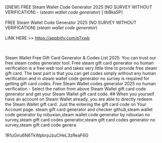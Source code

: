 [[NEW] FREE Steam Wallet Code Generator 2025 [NO SURVEY WITHOUT VERIFICATION] - (*steam wallet code generator*) [ tbBka5P]
<br>
<br>FREE Steam Wallet Code Generator 2025 [NO SURVEY WITHOUT VERIFICATION] (*steam wallet code generator*)
<br>
<br>LINK HERE >> https://appbitly.com/pTxwb

<br>
<br>Steam Wallet Free Gift Card Generator & Codes List 2025. You can trust our free steam codes generator tool.  Free steam gift card generator no human verification is a free web tool and takes very little time to provide free steam gift card.  The best part is that you can get codes simply without any human verification and in steam wallet code generator no survey is required for getting gift card codes.  Free Steam Wallet codes generator 2025 no human verification - Select the nation from above Steam Wallet gift card code generator and get your Steam Wallet gift card code.  ## When you yourself have an account on Steam Wallet already, you are able to directly redeem the Steam Wallet gift card.  Just the entering the gift card code on Your Account page.  steam gift card generator and checker github,steam wallet code generator by robuxian,steam wallet code generator by robuxian no survey,steam gift card codes generator,steam gift card codes generator no survey,steam gift card code genera
<br>
<br>1R1uGiru6N6TkWpbrpJzuCHeL3zReaF6G
<br>
